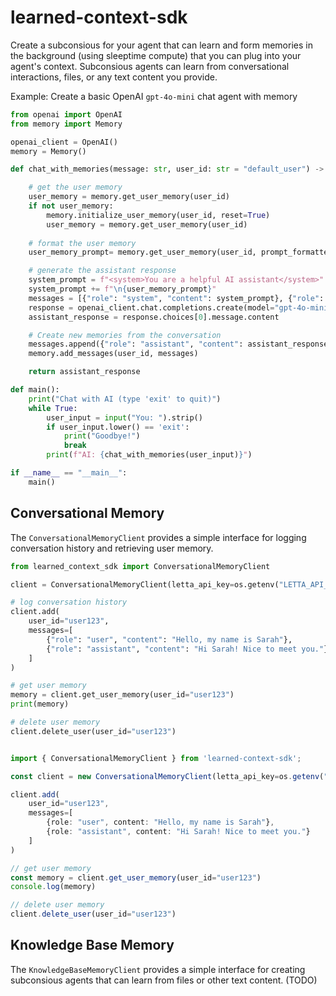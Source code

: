 # learned-context-sdk
Create a subconsious for your agent that can learn and form memories in the background (using sleeptime compute) that you can plug into your agent's context. Subconsious agents can learn from conversational interactions, files, or any text content you provide.

Example: Create a basic OpenAI `gpt-4o-mini` chat agent with memory 
```python
from openai import OpenAI
from memory import Memory

openai_client = OpenAI()
memory = Memory()

def chat_with_memories(message: str, user_id: str = "default_user") -> str:

    # get the user memory 
    user_memory = memory.get_user_memory(user_id)
    if not user_memory:
        memory.initialize_user_memory(user_id, reset=True)
        user_memory = memory.get_user_memory(user_id)
    
    # format the user memory 
    user_memory_prompt= memory.get_user_memory(user_id, prompt_formatted=True)

    # generate the assistant response
    system_prompt = f"<system>You are a helpful AI assistant</system>"
    system_prompt += f"\n{user_memory_prompt}"
    messages = [{"role": "system", "content": system_prompt}, {"role": "user", "content": message}]
    response = openai_client.chat.completions.create(model="gpt-4o-mini", messages=messages)
    assistant_response = response.choices[0].message.content

    # Create new memories from the conversation
    messages.append({"role": "assistant", "content": assistant_response})
    memory.add_messages(user_id, messages)

    return assistant_response

def main():
    print("Chat with AI (type 'exit' to quit)")
    while True:
        user_input = input("You: ").strip()
        if user_input.lower() == 'exit':
            print("Goodbye!")
            break
        print(f"AI: {chat_with_memories(user_input)}")

if __name__ == "__main__":
    main()
```
## Conversational Memory 
The `ConversationalMemoryClient` provides a simple interface for logging conversation history and retrieving user memory.

```python
from learned_context_sdk import ConversationalMemoryClient

client = ConversationalMemoryClient(letta_api_key=os.getenv("LETTA_API_KEY"))

# log conversation history 
client.add(
    user_id="user123",
    messages=[
        {"role": "user", "content": "Hello, my name is Sarah"},
        {"role": "assistant", "content": "Hi Sarah! Nice to meet you."}
    ]
)

# get user memory 
memory = client.get_user_memory(user_id="user123")
print(memory)

# delete user memory 
client.delete_user(user_id="user123")
```
```typescript

import { ConversationalMemoryClient } from 'learned-context-sdk';

const client = new ConversationalMemoryClient(letta_api_key=os.getenv("LETTA_API_KEY"))

client.add(
    user_id="user123",
    messages=[
        {role: "user", content: "Hello, my name is Sarah"},
        {role: "assistant", content: "Hi Sarah! Nice to meet you."}
    ]
)

// get user memory 
const memory = client.get_user_memory(user_id="user123")
console.log(memory)

// delete user memory 
client.delete_user(user_id="user123")
```

## Knowledge Base Memory 
The `KnowledgeBaseMemoryClient` provides a simple interface for creating subconsious agents that can learn from files or other text content. 
(TODO) 



